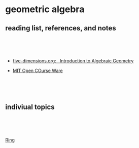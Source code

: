 # geometric algebra
## reading list, references, and notes

<br><br><br>

+ [five-dimensions.org: &nbsp; Introduction to Algebraic Geometry](http://www.five-dimensions.org/Textbooks/alg-2.pdf)

+ [MIT Open COurse Ware](https://ocw.mit.edu/courses/mathematics/18-725-algebraic-geometry-fall-2015/lecture-notes/)

<br><br><br>

## indiviual topics


<br><br><br>

[Ring](https://mathworld.wolfram.com/Ring.html)
